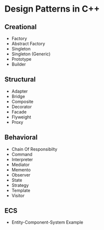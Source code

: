# Design Patterns in C++
## Creational
- Factory
- Abstract Factory
- Singleton
- Singleton (Generic)
- Prototype
- Builder

## Structural
- Adapter
- Bridge
- Composite
- Decorator
- Facade
- Flyweight
- Proxy

## Behavioral
- Chain Of Responsibilty
- Command
- Interpreter
- Mediator
- Memento
- Observer
- State
- Strategy
- Template
- Visitor

## ECS
- Entity-Component-System Example

